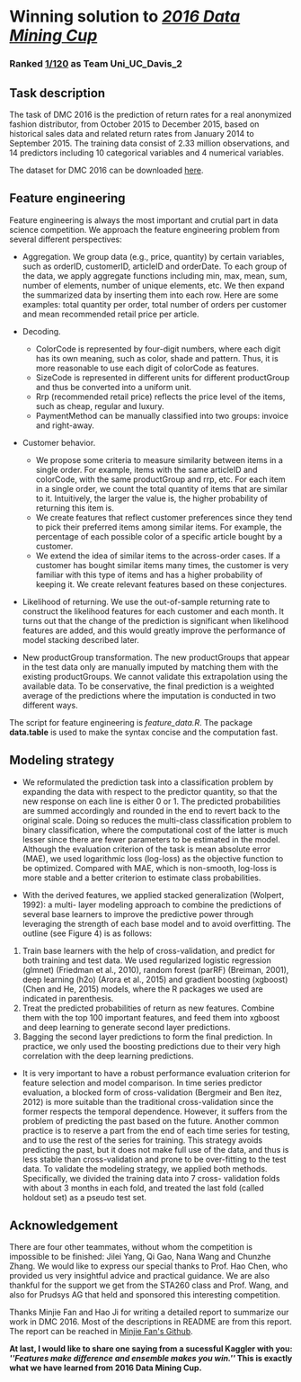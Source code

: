 # Winning solution to [*2016 Data Mining Cup*](http://www.data-mining-cup.de/en/review/goto/article/dmc-2016.html)
### Ranked [1/120](https://www.ucdavis.edu/news/uc-davis-statistics-students-win-international-data-competition) as Team Uni_UC_Davis_2


## Task description

The task of DMC 2016 is the prediction of return rates for a real anonymized fashion distributor, from October 2015 to December 2015, based on historical sales data and related return rates from January 2014 to September 2015. The training data consist of 2.33 million observations, and 14 predictors including 10 categorical variables and 4 numerical variables.

The dataset for DMC 2016 can be downloaded [here](http://www.data-mining-cup.de/en/review/goto/article/dmc-2016.html).

## Feature engineering

Feature engineering is always the most important and crutial part in data science competition. We approach the feature engineering problem from several different perspectives:

- Aggregation. We group data (e.g., price, quantity) by certain variables, such as orderID, customerID, articleID and orderDate. To each group of the data, we apply aggregate functions including min, max, mean, sum, number of elements, number of unique elements, etc. We then expand the summarized data by inserting them into each row. Here are some examples: total quantity per order, total number of orders per customer and mean recommended retail price per article.

- Decoding.
  - ColorCode is represented by four-digit numbers, where each digit has its own meaning, such as color, shade and pattern. Thus, it is more reasonable to use each digit of colorCode as features. 
  - SizeCode is represented in different units for different productGroup and thus be converted into a uniform unit.
  - Rrp (recommended retail price) reflects the price level of the items, such as cheap, regular and luxury. 
  - PaymentMethod can be manually classified into two groups: invoice and right-away.

- Customer behavior.
  - We propose some criteria to measure similarity between items in a single order. For example, items with the same articleID and colorCode, with the same productGroup and rrp, etc. For each item in a single order, we count the total quantity of items that are similar to it. Intuitively, the larger the value is, the higher probability of returning this item is.
  - We create features that reflect customer preferences since they tend to pick their preferred items among similar items. For example, the percentage of each possible color of a specific article bought by a customer. 
  - We extend the idea of similar items to the across-order cases. If a customer has bought similar items many times, the customer is very familiar with this type of items and has a higher probability of keeping it. We create relevant features based on these conjectures.

- Likelihood of returning. We use the out-of-sample returning rate to construct the likelihood features for each customer and each month. It turns out that the change of the prediction is significant when likelihood features are added, and this would greatly improve the performance of model stacking described later.

- New productGroup transformation. The new productGroups that appear in the test data only are manually imputed by matching them with the existing productGroups. We cannot validate this extrapolation using the available data. To be conservative, the final prediction is a weighted average of the predictions where the imputation is conducted in two different ways.

The script for feature engineering is *feature_data.R*. The package **data.table** is used to make the syntax concise and the computation fast.

## Modeling strategy

- We reformulated the prediction task into a classification problem by expanding the data with respect to the predictor quantity, so that the new response on each line is either 0 or 1. The predicted probabilities are summed accordingly and rounded in the end to revert back to the original scale. Doing so reduces the multi-class classification problem to binary classification, where the computational cost of the latter is much lesser since there are fewer parameters to be estimated in the model. Although the evaluation criterion of the task is mean absolute error (MAE), we used logarithmic loss (log-loss) as the objective function to be optimized. Compared with MAE, which is non-smooth, log-loss is more stable and a better criterion to estimate class probabilities.

- With the derived features, we applied stacked generalization (Wolpert, 1992): a multi- layer modeling approach to combine the predictions of several base learners to improve the predictive power through leveraging the strength of each base model and to avoid overfitting. The outline (see Figure 4) is as follows:
1. Train base learners with the help of cross-validation, and predict for both training and test data. We used regularized logistic regression (glmnet) (Friedman et al., 2010), random forest (parRF) (Breiman, 2001), deep learning (h2o) (Arora et al., 2015) and gradient boosting (xgboost) (Chen and He, 2015) models, where the R packages we used are indicated in parenthesis.
2. Treat the predicted probabilities of return as new features. Combine them with the top 100 important features, and feed them into xgboost and deep learning to generate second layer predictions.
3. Bagging the second layer predictions to form the final prediction. In practice, we only used the boosting predictions due to their very high correlation with the deep learning predictions.

- It is very important to have a robust performance evaluation criterion for feature selection and model comparison. In time series predictor evaluation, a blocked form of cross-validation (Bergmeir and Ben ́ıtez, 2012) is more suitable than the traditional cross-validation since the former respects the temporal dependence. However, it suffers from the problem of predicting the past based on the future. Another common practice is to reserve a part from the end of each time series for testing, and to use the rest of the series for training. This strategy avoids predicting the past, but it does not make full use of the data, and thus is less stable than cross-validation and prone to be over-fitting to the test data. To validate the modeling strategy, we applied both methods. Specifically, we divided the training data into 7 cross- validation folds with about 3 months in each fold, and treated the last fold (called holdout set) as a pseudo test set.

## Acknowledgement

There are four other teammates, without whom the competition is impossible to be finished: Jilei Yang, Qi Gao, Nana Wang and Chunzhe Zhang. We would like to express our special thanks to Prof. Hao Chen, who provided us very insightful advice and practical guidance. We are also thankful for the support we get from the STA260 class and Prof. Wang, and also for Prudsys AG that held and sponsored this interesting competition.

Thanks Minjie Fan and Hao Ji for writing a detailed report to summarize our work in DMC 2016. Most of the descriptions in README are from this report. The report can be reached in [Minjie Fan's Github](https://github.com/minjay/DMC2016).

**At last, I would like to share one saying from a sucessful Kaggler with you: *''Features make difference and ensemble makes you win.''* This is exactly what we have learned from 2016 Data Mining Cup.**